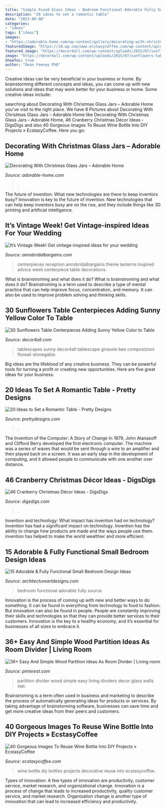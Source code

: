```yaml
---
title: "Simple Fused Glass Ideas ~ Bedroom Functional Adorable Fully Source"
description: "20 ideas to set a romantic table"
date: "2023-08-08"
categories:
- "ideas"
tags: ["ideas"]
images:
- "https://adorable-home.com/wp-content/gallery/decorating-with-christmas-glass-jars/decorating-with-christmas-glass-jars-4.jpg"
featuredImage: "https://i0.wp.com/www.ecstasycoffee.com/wp-content/uploads/2016/10/decorative-bottles.jpg"
featured_image: "https://decor4all.com/wp-content/uploads/2015/07/sunflowers-table-centerpieces-decoration-ideas-14.jpg"
image: "https://decor4all.com/wp-content/uploads/2015/07/sunflowers-table-centerpieces-decoration-ideas-14.jpg"
ShowToc: true
author: "Dean Feeney PhD"
---
```



Creative ideas can be very beneficial in your business or home. By brainstorming different concepts and ideas, you can come up with new solutions and ideas that may work better for your business or home. Some creative ideas include:

	

		
searching about Decorating With Christmas Glass Jars – Adorable Home you've visit to the right place. We have 8 Pictures about Decorating With Christmas Glass Jars – Adorable Home like Decorating With Christmas Glass Jars – Adorable Home, 46 Cranberry Christmas Décor Ideas - DigsDigs and also 40 Gorgeous Images To Reuse Wine Bottle Into DIY Projects » EcstasyCoffee. Here you go:
		
    
## Decorating With Christmas Glass Jars – Adorable Home

<img loading=lazy src="https://adorable-home.com/wp-content/gallery/decorating-with-christmas-glass-jars/decorating-with-christmas-glass-jars-4.jpg" onerror="this.onerror=null;this.src='https://tse1.mm.bing.net/th?id=OIP.e4FVLqy_AqTY2HQFLEYGDAHaKl&amp;pid=15.1';" alt="Decorating With Christmas Glass Jars – Adorable Home">

_Source: adorable-home.com_

>. 

	

The future of invention: What new technologies are there to keep inventors busy?
Innovation is key to the future of invention. New technologies that can help keep inventors busy are on the rise, and they include things like 3D printing and artificial intelligence.

    
## It’s Vintage Week! Get Vintage-inspired Ideas For Your Wedding

<img loading=lazy src="https://www.annsbridalbargains.com/blog/wp-content/uploads/2012/04/VintageTheme-CenterpiecesWeb1.jpg" onerror="this.onerror=null;this.src='https://tse3.mm.bing.net/th?id=OIP.ImI1wduwhm2eQBC3goj1BQHaRy&amp;pid=15.1';" alt="It’s Vintage Week! Get vintage-inspired ideas for your wedding">

_Source: annsbridalbargains.com_

>centerpieces reception annsbridalbargains theme lanterns inspired advice week centerpiece table decorations. 

	

What is brainstroming and what does it do?
What is brainstroming and what does it do? Brainstroming is a term used to describe a type of mental practice that can help improve focus, concentration, and memory. It can also be used to improve problem solving and thinking skills.

    
## 30 Sunflowers Table Centerpieces Adding Sunny Yellow Color To Table

<img loading=lazy src="https://decor4all.com/wp-content/uploads/2015/07/sunflowers-table-centerpieces-decoration-ideas-14.jpg" onerror="this.onerror=null;this.src='https://tse3.mm.bing.net/th?id=OIP.CRwYCQHH39Zhd3iZ05Q59wAAAA&amp;pid=15.1';" alt="30 Sunflowers Table Centerpieces Adding Sunny Yellow Color to Table">

_Source: decor4all.com_

>tablescapes sunny decor4all tablescape girasole bee composizioni floreali stonegable. 

	

Big ideas are the lifeblood of any creative business. They can be powerful tools for turning a profit or creating new opportunities. Here are five great ideas for your business:

    
## 20 Ideas To Set A Romantic Table - Pretty Designs

<img loading=lazy src="http://www.prettydesigns.com/wp-content/uploads/2015/08/20-ideas-to-set-a-romantic-table2.jpg" onerror="this.onerror=null;this.src='https://tse3.mm.bing.net/th?id=OIP.bCMd6JurzUeKA9oXwDmIIAAAAA&amp;pid=15.1';" alt="20 Ideas to Set a Romantic Table - Pretty Designs">

_Source: prettydesigns.com_

>. 

	

The Invention of the Computer: A Story of Change
In 1879, John Atanasoff and Clifford Berry developed the first electronic computer. The machine was a series of waves that would be sent through a wire to an amplifier and then played back on a screen. It was an early step in the development of computing, and it allowed people to communicate with one another over distance.

    
## 46 Cranberry Christmas Décor Ideas - DigsDigs

<img loading=lazy src="https://www.digsdigs.com/photos/cranberry-christmas-decor-ideas-29.jpg" onerror="this.onerror=null;this.src='https://tse4.mm.bing.net/th?id=OIP.VcFsmvPoDv_3-vgqabT8FwHaLH&amp;pid=15.1';" alt="46 Cranberry Christmas Décor Ideas - DigsDigs">

_Source: digsdigs.com_

>. 

	

Invention and technology: What impact has invention had on technology?
Invention has had a significant impact on technology. Invention has the ability to change how products are made and the ways people use them. invention has helped to make the world wealthier and more efficient.

    
## 15 Adorable &amp; Fully Functional Small Bedroom Design Ideas

<img loading=lazy src="https://www.architectureartdesigns.com/wp-content/uploads/2015/02/1231.jpg" onerror="this.onerror=null;this.src='https://tse2.mm.bing.net/th?id=OIP.kxWJPXlnqQJ6rkvbXDRtowHaLI&amp;pid=15.1';" alt="15 Adorable &amp; Fully Functional Small Bedroom Design Ideas">

_Source: architectureartdesigns.com_

>bedroom functional adorable fully source. 

	

Innovation is the process of coming up with new and better ways to do something. It can be found in everything from technology to food to fashion. But innovation can also be found in people. People are constantly improving their skills and technologies so that they can provide better services to their customers. Innovation is the key to a healthy economy, and it’s essential for businesses of all sizes to embrace it.

    
## 36+ Easy And Simple Wood Partition Ideas As Room Divider | Living Room

<img loading=lazy src="https://i.pinimg.com/736x/08/fd/6d/08fd6d1f2bb9b8d50a4f64aaed227da8.jpg" onerror="this.onerror=null;this.src='https://tse3.mm.bing.net/th?id=OIP.uKj95d4AY0oLHpbxHYFj7gHaLH&amp;pid=15.1';" alt="36+ Easy And Simple Wood Partition Ideas As Room Divider | Living room">

_Source: pinterest.com_

>partition divider wood simple easy living dividers decor glass walls slat. 

	

Brainstroming is a term often used in business and marketing to describe the process of automatically generating ideas for products or services. By taking advantage of brainstorming software, businesses can save time and get more creative ideas from their peers and customers.

    
## 40 Gorgeous Images To Reuse Wine Bottle Into DIY Projects » EcstasyCoffee

<img loading=lazy src="https://i0.wp.com/www.ecstasycoffee.com/wp-content/uploads/2016/10/decorative-bottles.jpg" onerror="this.onerror=null;this.src='https://tse3.mm.bing.net/th?id=OIP.MwK4EW8ih1nvTtnCI8QuAwHaLD&amp;pid=15.1';" alt="40 Gorgeous Images To Reuse Wine Bottle Into DIY Projects » EcstasyCoffee">

_Source: ecstasycoffee.com_

>wine bottle diy bottles projects decorative reuse into ecstasycoffee. 

	

Types of innovation: A few types of innovation are productivity, customer service, market research, and organizational change.
Innovation is a process of change that leads to increased productivity, quality customer service, and market research. Organization change is another type of innovation that can lead to increased efficiency and productivity.

